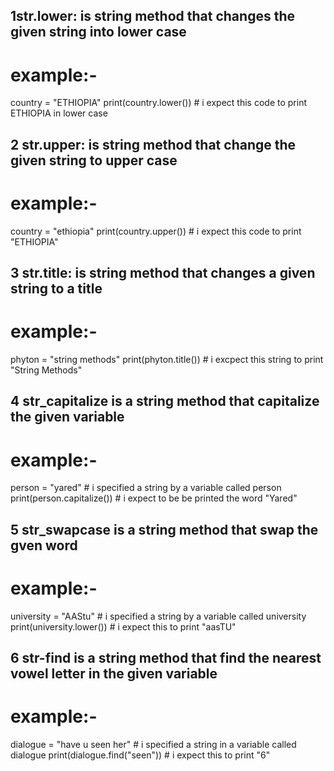 ## 1str.lower: is string method that changes the given string into lower case
# example:-
country = "ETHIOPIA"
print(country.lower()) # i expect this code to print ETHIOPIA in lower case

 ## 2 str.upper: is string method that change the given string to upper case
# example:-
country = "ethiopia"
print(country.upper()) # i expect this code to print "ETHIOPIA"

 ## 3 str.title: is string method that changes a given string to a title
# example:-
phyton = "string methods"
print(phyton.title()) # i excpect this string to print "String Methods"


 ## 4 str_capitalize is a string method that capitalize the given variable
# example:- 
person = "yared" # i specified a string by a variable called person
print(person.capitalize()) # i expect to be be printed the word "Yared"

 ## 5 str_swapcase is a string method that swap the gven word 
# example:-
university = "AAStu" # i specified a string by a variable called university
print(university.lower()) # i expect this to print "aasTU"

 ## 6 str-find is a string method that find the nearest vowel letter in the given variable
# example:-
dialogue = "have u seen her" # i specified a string in a variable called dialogue
print(dialogue.find("seen")) # i expect this to print "6"
